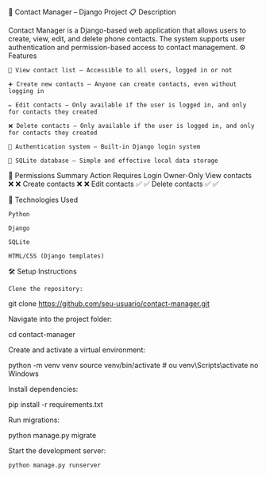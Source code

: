 📘 Contact Manager – Django Project
📋 Description

Contact Manager is a Django-based web application that allows users to create, view, edit, and delete phone contacts. The system supports user authentication and permission-based access to contact management.
⚙️ Features

    📖 View contact list – Accessible to all users, logged in or not

    ➕ Create new contacts – Anyone can create contacts, even without logging in

    ✏️ Edit contacts – Only available if the user is logged in, and only for contacts they created

    ❌ Delete contacts – Only available if the user is logged in, and only for contacts they created

    🔐 Authentication system – Built-in Django login system

    💾 SQLite database – Simple and effective local data storage

🔐 Permissions Summary
Action Requires Login Owner-Only
View contacts ❌ ❌
Create contacts ❌ ❌
Edit contacts ✅ ✅
Delete contacts ✅ ✅

🚀 Technologies Used

    Python

    Django

    SQLite

    HTML/CSS (Django templates)

🛠️ Setup Instructions

    Clone the repository:

git clone https://github.com/seu-usuario/contact-manager.git

Navigate into the project folder:

cd contact-manager

Create and activate a virtual environment:

python -m venv venv
source venv/bin/activate # ou venv\Scripts\activate no Windows

Install dependencies:

pip install -r requirements.txt

Run migrations:

python manage.py migrate

Start the development server:

    python manage.py runserver
